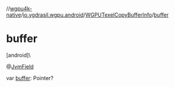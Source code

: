 //[wgpu4k-native](../../../index.md)/[io.ygdrasil.wgpu.android](../index.md)/[WGPUTexelCopyBufferInfo](index.md)/[buffer](buffer.md)

# buffer

[android]\

@[JvmField](https://kotlinlang.org/api/core/kotlin-stdlib/kotlin.jvm/-jvm-field/index.html)

var [buffer](buffer.md): Pointer?